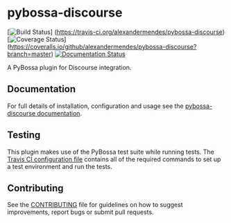 # pybossa-discourse

[![Build Status](https://travis-ci.org/alexandermendes/pybossa-discourse.svg?branch=master)]
(https://travis-ci.org/alexandermendes/pybossa-discourse)
[![Coverage Status](https://coveralls.io/repos/alexandermendes/pybossa-discourse/badge.svg)]
(https://coveralls.io/github/alexandermendes/pybossa-discourse?branch=master)
[![Documentation Status](https://readthedocs.org/projects/pybossa-discourse/badge/?version=latest)
](http://pybossa-discourse.readthedocs.org/en/latest/?badge=latest)

A PyBossa plugin for Discourse integration.


## Documentation

For full details of installation, configuration and usage see
the [pybossa-discourse documentation](http://pybossa-discourse.readthedocs.org/en/latest/).


## Testing

This plugin makes use of the PyBossa test suite while running tests. The
[Travis CI configuration file](.travis.yml) contains all of the required commands to set
up a test environment and run the tests.


## Contributing

See the [CONTRIBUTING](CONTRIBUTING.md) file for guidelines on how to suggest improvements,
report bugs or submit pull requests.